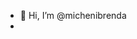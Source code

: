- 👋 Hi, I’m @michenibrenda
- 
<!---
michenibrenda/michenibrenda is a ✨ special ✨ repository because its `README.md` (this file) appears on your GitHub profile.
You can click the Preview link to take a look at your changes.
--->
